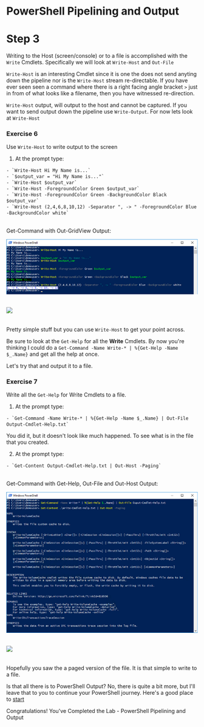 # PowerShell Pipelining and Output

# Step 3

Writing to the Host (screen/console) or to a file is accomplished with the `Write` Cmdlets. Specifically we will look at `Write-Host` and `Out-File`

`Write-Host` is an interesting Cmdlet since it is one the does not send anyting down the pipeline nor is the  `Write-Host` stream re-directable. If you have ever seen seen a command where there is a right facing angle bracket `>` just in from of what looks like a filename, then you have witnessed re-direction.

`Write-Host` output, will output to the host and cannot be captured. If you want to send output down the pipeline use `Write-Output`. For now lets look at `Write-Host`

### Exercise 6

Use `Write-Host` to write output to the screen

  1. At the prompt type:

    - `Write-Host Hi My Name is...`
    - `$output_var = "Hi My Name is..."`
    - `Write-Host $output_var`
    - `Write-Host -ForegroundColor Green $output_var`
    - `Write-Host -ForegroundColor Green -BackgroundColor Black $output_var`
    - `Write-Host (2,4,6,8,10,12) -Separator ", -> " -ForegroundColor Blue -BackgroundColor white`

  </br>Get-Command with Out-GridView Output:

  ![](assets/images/image-13.jpg)<br/><br/>

  ![](/posts/files/dne-dcip-powershell-pipelining-and-output-v01/assets/images/image-13.jpg)<br/><br/>

  Pretty simple stuff but you can use `Write-Host` to get your point across.

  Be sure to look at the `Get-Help` for all the <strong>Write</strong> Cmdlets. By now you're thinking I could do a `Get-Command -Name Write-* | %{Get-Help -Name $_.Name}` and get all the help at once.

  Let's try that and output it to a file.

### Exercise 7

Write all the `Get-Help` for Write Cmdlets to a file.

  1. At the prompt type:

    - `Get-Command -Name Write-* | %{Get-Help -Name $_.Name} | Out-File Output-Cmdlet-Help.txt`

  You did it, but it doesn't look like much happened. To see what is in the file that you created.

  2. At the prompt type:

    - `Get-Content Output-Cmdlet-Help.txt | Out-Host -Paging`

  </br>Get-Command with Get-Help, Out-File and Out-Host Output:

  ![](assets/images/image-14.jpg)<br/><br/>

  ![](/posts/files/dne-dcip-powershell-pipelining-and-output-v01/assets/images/image-14.jpg)<br/><br/>

  Hopefully you saw the a paged version of the file. It is that simple to write to a file.

  Is that all there is to PowerShell Output? No, there is quite a bit more, but I'll leave that to you to continue your PowerShell journey. Here's a good place to [start](https://msdn.microsoft.com/en-us/powershell/)

Congratulations! You've Completed the Lab - PowerShell Pipelining and Output
